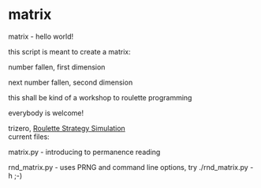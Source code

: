 matrix
======

matrix - hello world!


this script is meant to create a matrix: 

number fallen, first dimension

next number fallen, second dimension



this shall be kind of a workshop to roulette programming

everybody is welcome!



trizero, <a href="http://youroul.com">Roulette Strategy Simulation</a>
<br>
current files:

matrix.py - introducing to permanence reading

rnd_matrix.py - uses PRNG and command line options, try ./rnd_matrix.py -h ;-)
